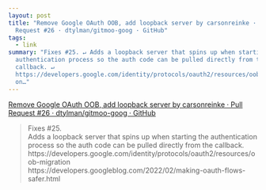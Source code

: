 ```yaml
---
layout: post
title: "Remove Google OAuth OOB, add loopback server by carsonreinke · Pull
  Request #26 · dtylman/gitmoo-goog · GitHub"
tags:
  - link
summary: "Fixes #25. ↵ Adds a loopback server that spins up when starting the
  authentication process so the auth code can be pulled directly from the
  callback. ↵
  https://developers.google.com/identity/protocols/oauth2/resources/oob-migrati\
  on…"
---
```


[Remove Google OAuth OOB, add loopback server by carsonreinke · Pull Request #26 · dtylman/gitmoo-goog · GitHub](https://github.com/dtylman/gitmoo-goog/pull/26)

<blockquote><p>
Fixes #25.<br>Adds a loopback server that spins up when starting the authentication process so the auth code can be pulled directly from the callback.<br>https://developers.google.com/identity/protocols/oauth2/resources/oob-migration<br>https://developers.googleblog.com/2022/02/making-oauth-flows-safer.html
</p></blockquote>
